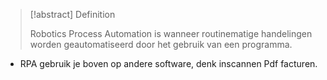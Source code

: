 >[!abstract] Definition
>
>Robotics Process Automation is wanneer routinematige handelingen worden geautomatiseerd door het gebruik van een programma.

- RPA gebruik je boven op andere software, denk inscannen Pdf facturen.
